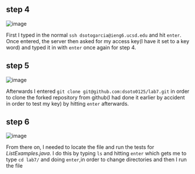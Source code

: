 ## step 4
![image](https://github.com/dsoto0125/cse15l-lab-reports/assets/156368824/2b4e623b-811a-4d2d-bc34-9a816a6a45d3)

First I typed in the normal `ssh dsotogarcia@ieng6.ucsd.edu` and hit `enter`. Once entered, the server then asked for my access key(I have it set to a key word) and typed it in with `enter` once again for step 4.

## step 5
![image](https://github.com/dsoto0125/cse15l-lab-reports/assets/156368824/23df86bf-1600-4a1e-81b4-c4cb5270c489)

Afterwards I entered `git clone git@github.com:dsoto0125/lab7.git` in order to clone the forked repository from github(I had done it earlier by accident in order to test my key) by hitting `enter` afterwards.

## step 6
![image](https://github.com/dsoto0125/cse15l-lab-reports/assets/156368824/45f1de40-54e4-433b-879e-473b48905bf6)

From there on, I needed to locate the file and run the tests for *ListExamples.java*. I do this by typing `ls` and hitting `enter` which gets me to type `cd lab7/` and doing `enter`,in order to change directories and then I run the file 
